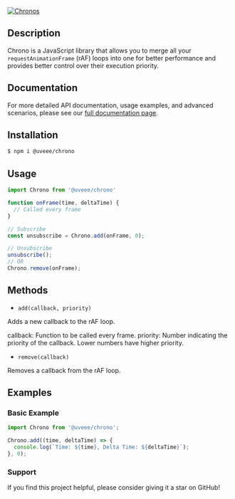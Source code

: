 [![Chronos](public/header.png)](https://github.com/uvee-dev/chrono)

## Description
Chrono is a JavaScript library that allows you to merge all your `requestAnimationFrame` (rAF) loops into one for better performance and provides better control over their execution priority.

## Documentation
For more detailed API documentation, usage examples, and advanced scenarios, please see our [full documentation page](docs/index.html).

## Installation

```bash
$ npm i @uveee/chrono
```

## Usage

```javascript
import Chrono from '@uveee/chrono'

function onFrame(time, deltaTime) {
  // Called every frame
}

// Subscribe
const unsubscribe = Chrono.add(onFrame, 0);

// Unsubscribe
unsubscribe();
// OR
Chrono.remove(onFrame);
```

## Methods

- `add(callback, priority)`

Adds a new callback to the rAF loop.

callback: Function to be called every frame.
priority: Number indicating the priority of the callback. Lower numbers have higher priority.

- `remove(callback)`

Removes a callback from the rAF loop.

## Examples

### Basic Example
```js
import Chrono from '@uveee/chrono';

Chrono.add((time, deltaTime) => {
  console.log(`Time: ${time}, Delta Time: ${deltaTime}`);
}, 0);
```

### Support 
If you find this project helpful, please consider giving it a star on GitHub!

